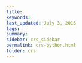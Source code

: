 ```yaml
---
title:  
keywords: 
last_updated: July 3, 2016
tags: 
summary: 
sidebar: crs_sidebar
permalink: crs-python.html
folder: crs
---
```


 

